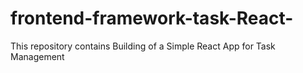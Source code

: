 # frontend-framework-task-React-
This repository contains Building of  a Simple React App for Task Management
